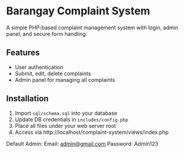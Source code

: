 # Barangay Complaint System

A simple PHP-based complaint management system with login, admin panel, and secure form handling.

## Features
- User authentication
- Submit, edit, delete complaints
- Admin panel for managing all complaints

## Installation
1. Import `sql/schema.sql` into your database
2. Update DB credentials in `includes/config.php`
3. Place all files under your web server root
4. Access via http://localhost/complaint-system/views/index.php

Default Admin:
Email: admin@gmail.com
Password: Admin123 